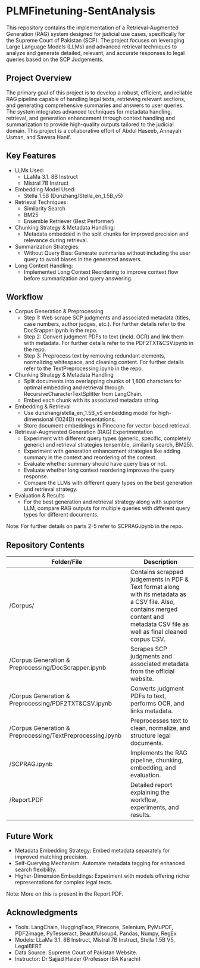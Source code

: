 # PLMFinetuning-SentAnalysis
This repository contains the implementation of a Retrieval-Augmented Generation (RAG) system designed for judicial use cases, specifically for the Supreme Court of Pakistan (SCP). The project focuses on leveraging Large Language Models (LLMs) and advanced retrieval techniques to analyze and generate detailed, relevant, and accurate responses to legal queries based on the SCP Judgements.

## **Project Overview**
The primary goal of this project is to develop a robust, efficient, and reliable RAG pipeline capable of handling legal texts, retrieving relevant sections, and generating comprehensive summaries and answers to user queries. The system integrates advanced techniques for metadata handling, retrieval, and generation enhancement through context handling and summarization to provide high-quality outputs tailored to the judicial domain. This project is a collaborative effort of Abdul Haseeb, Annayah Usman, and Sawera Hanif.

## **Key Features**
* LLMs Used:
  * LLaMa 3.1. 8B Instruct
  * Mistral 7B Instruct
* Embedding Model Used:
  * Stella 1.5B (Dunzhang/Stella_en_1.5B_v5)
* Retrieval Techniques:
  * Similarity Search
  * BM25
  * Ensemble Retriever (Best Performer)
* Chunking Strategy & Metadata Handling:
  * Metadata embedded in the split chunks for improved precision and relevance during retrieval.
* Summarization Strategies:
  * Without Query Bias: Generate summaries without including the user query to avoid biases in the generated answers.
* Long Context Handling:
  * Implemented Long Context Reordering to improve context flow before summarization and query answering.

## **Workflow**
* Corpus Generation & Preprocessing
  * Step 1: Web scrape SCP judgments and associated metadata (titles, case numbers, author judges, etc.). For further details refer to the DocSrapper.ipynb in the repo.
  * Step 2: Convert judgment PDFs to text (incld. OCR) and link them with metadata. For further details refer to the PDF2TXT&CSV.ipynb in the repo.
  * Step 3: Preprocess text by removing redundant elements, normalizing whitespace, and cleaning content. For further details refer to the TextPreprocessing.ipynb in the repo.
* Chunking Strategy & Metadata Handling
  * Split documents into overlapping chunks of 1,800 characters for optimal embedding and retrieval through RecursiveCharacterTextSplitter from LangChain.
  * Embed each chunk with its associated metadata string.
* Embedding & Retrieval
  * Use dunzhang/stella_en_1.5B_v5 embedding model for high-dimensional (1024D) representations.
  * Store document embeddings in Pinecone for vector-based retrieval.
* Retrieval-Augmented Generation (RAG) Experimentation
  * Experiment with different query types (generic, specific, completely generic) and retrieval strategies (ensemble, similarity search, BM25).
  * Experiment with generation enhancement strategies like adding summary in the context and reordering of the context.
  * Evaluate whether summary should have query bias or not.
  * Evaluate whether long context reordering improves the query response.
  * Compare the LLMs with different query types on the best generation and retrieval strategy.
* Evaluation & Results
  * For the best generation and retrieval strategy along with superior LLM, compare RAG outputs for multiple queries with different query types for different documents.

Note: For further details on parts 2-5 refer to SCPRAG.ipynb in the repo.

## **Repository Contents**
| Folder/File                                          | Description                                                                                                                            |
| ---------------------------------------------------- | -------------------------------------------------------------------------------------------------------------------------------------- |
| /Corpus/ | Contains scrapped judgements in PDF & Text format along with its metadata as a CSV file. Also, contains merged content and metadata CSV file as well as final cleaned corpus CSV. |
| /Corpus Generation & Preprocessing/DocScrapper.ipynb | Scrapes SCP judgments and associated metadata from the official website.     |
| /Corpus Generation & Preprocessing/PDF2TXT&CSV.ipynb | Converts judgment PDFs to text, performs OCR, and links metadata.     |
| /Corpus Generation & Preprocessing/TextPreprocessing.ipynb | Preprocesses text to clean, normalize, and structure legal documents.     |
| /SCPRAG.ipynb | Implements the RAG pipeline, chunking, embedding, and evaluation.     |
| /Report.PDF    | Detailed report explaining the workflow, experiments, and results.    |

## **Future Work**
* Metadata Embedding Strategy: Embed metadata separately for improved matching precision.
* Self-Querying Mechanism: Automate metadata tagging for enhanced search flexibility.
* Higher-Dimension Embeddings: Experiment with models offering richer representations for complex legal texts.

Note: More on this is present in the Report.PDF.

## **Acknowledgments**
* Tools: LangChain, HuggingFace, Pinecone, Selenium, PyMuPDF, PDF2image, PyTesseract, Beautifulsoup4, Pandas, Numpy, RegEx
* Models: LLaMa 3.1. 8B Instruct, Mistral 7B Instruct, Stella 1.5B V5, LegalBERT
* Data Source: Supreme Court of Pakistan Website.
* Instructor: Dr Sajjad Haider (Professor IBA Karachi)
